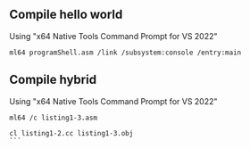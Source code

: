 ## Compile hello world

Using "x64 Native Tools Command Prompt for VS 2022"

```
ml64 programShell.asm /link /subsystem:console /entry:main
```

## Compile hybrid

Using "x64 Native Tools Command Prompt for VS 2022"

````
ml64 /c listing1-3.asm

cl listing1-2.cc listing1-3.obj
```
